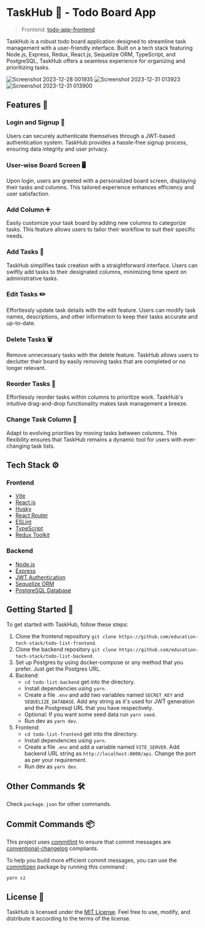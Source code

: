# TaskHub 🚀 - Todo Board App

> Frontend: [todo-app-frontend](https://github.com/education-tech-stack/todo-list-frontend)

TaskHub is a robust todo board application designed to streamline task management with a user-friendly interface. Built on a tech stack featuring Node.js, Express, Redux, React.js, Sequelize ORM, TypeScript, and PostgreSQL, TaskHub offers a seamless experience for organizing and prioritizing tasks.

![Screenshot 2023-12-28 001935](https://github.com/education-tech-stack/todo-list-backend/assets/48860013/1b923666-3a96-4349-874a-3b3fbd7a4aef)
![Screenshot 2023-12-31 013923](https://github.com/education-tech-stack/todo-list-backend/assets/48860013/efbda9d7-3e66-4699-90d8-bcf9418f80ec)
![Screenshot 2023-12-31 013900](https://github.com/education-tech-stack/todo-list-backend/assets/48860013/7946062b-1bbb-402c-a774-9dfa61c03423)

## Features 🌟

### Login and Signup 🔐
Users can securely authenticate themselves through a JWT-based authentication system. TaskHub provides a hassle-free signup process, ensuring data integrity and user privacy.

### User-wise Board Screen 🖥️
Upon login, users are greeted with a personalized board screen, displaying their tasks and columns. This tailored experience enhances efficiency and user satisfaction.

### Add Column ➕
Easily customize your task board by adding new columns to categorize tasks. This feature allows users to tailor their workflow to suit their specific needs.

### Add Tasks 📝
TaskHub simplifies task creation with a straightforward interface. Users can swiftly add tasks to their designated columns, minimizing time spent on administrative tasks.

### Edit Tasks ✏️
Effortlessly update task details with the edit feature. Users can modify task names, descriptions, and other information to keep their tasks accurate and up-to-date.

### Delete Tasks 🗑️
Remove unnecessary tasks with the delete feature. TaskHub allows users to declutter their board by easily removing tasks that are completed or no longer relevant.

### Reorder Tasks 🔄
Effortlessly reorder tasks within columns to prioritize work. TaskHub's intuitive drag-and-drop functionality makes task management a breeze.

### Change Task Column 🔄
Adapt to evolving priorities by moving tasks between columns. This flexibility ensures that TaskHub remains a dynamic tool for users with ever-changing task lists.

## Tech Stack ⚙️

### Frontend
- [Vite](https://vitejs.dev/)
- [React.js](https://reactjs.org/)
- [Husky](https://typicode.github.io/husky/#/)
- [React Router](https://reactrouter.com/)
- [ESLint](https://eslint.org/)
- [TypeScript](https://www.typescriptlang.org/)
- [Redux Toolkit](https://redux-toolkit.js.org/)

### Backend
- [Node.js](https://nodejs.org/)
- [Express](https://expressjs.com/)
- [JWT Authentication](https://jwt.io/)
- [Sequelize ORM](https://sequelize.org/)
- [PostgreSQL Database](https://www.postgresql.org/)

## Getting Started 🚀
To get started with TaskHub, follow these steps:
1. Clone the frontend repository `git clone https://github.com/education-tech-stack/todo-list-frontend`.
2. Clone the backend repository `git clone https://github.com/education-tech-stack/todo-list-backend`.
3. Set up Postgres by using docker-compose or any method that you prefer. Just get the Postgres URL.
4. Backend:
   * `cd todo-list-backend` get into the directory.
   * Install dependencies using `yarn`.
   * Create a file `.env` and add two variables named `SECRET_KEY` and `SEQUELIZE_DATABASE`. Add any string as it's used for JWT generation and the Postgresql URL that you have respectively.
   * Optional: If you want some seed data run `yarn seed`.
   * Run dev as `yarn dev`.
5. Frontend:
   * `cd todo-list-frontend` get into the directory.
   * Install dependencies using `yarn`.
   * Create a file `.env` and add a variable named `VITE_SERVER`. Add backend URL string as `http://localhost:8000/api`. Change the port as per your requirement.
   * Run dev as `yarn dev`.

## Other Commands 🛠️
Check `package.json` for other commands.

## Commit Commands 📦
This project uses [commitlint](https://github.com/conventional-changelog/commitlint) to ensure that commit messages are [conventional-changelog](https://github.com/conventional-changelog/commitlint/tree/master/@commitlint/config-conventional) compliants.

To help you build more efficient commit messages, you can use the [commitizen](https://github.com/commitizen/cz-cli) package by running this command :
```bash
yarn cz
```

## License 📄

TaskHub is licensed under the [MIT License](LICENSE). Feel free to use, modify, and distribute it according to the terms of the license.
